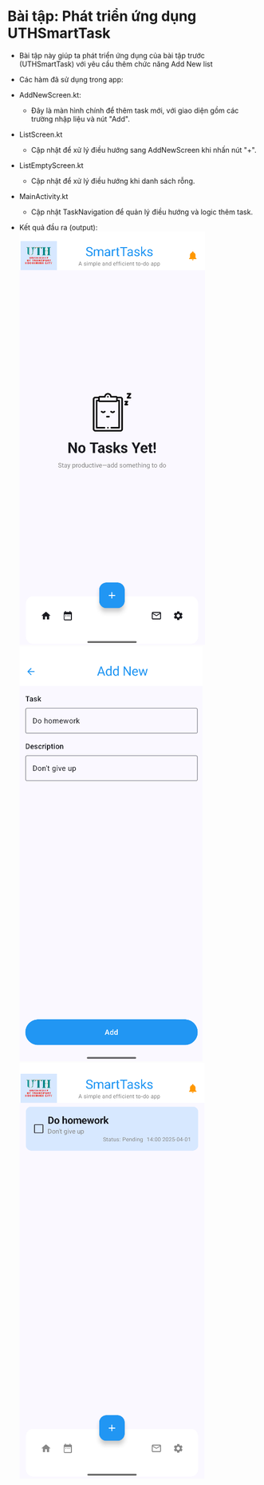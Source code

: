 # Bài tập: Phát triển ứng dụng UTHSmartTask
- Bài tập này giúp ta phát triển ứng dụng của bài tập trước (UTHSmartTask) với yêu cầu thêm chức năng Add New list

- Các hàm đã sử dụng trong app: 
 + AddNewScreen.kt:
    - Đây là màn hình chính để thêm task mới, với giao diện gồm các trường nhập liệu và nút "Add".

 + ListScreen.kt
    - Cập nhật để xử lý điều hướng sang AddNewScreen khi nhấn nút "+".

 + ListEmptyScreen.kt
    - Cập nhật để xử lý điều hướng khi danh sách rỗng.

 + MainActivity.kt
    - Cập nhật TaskNavigation để quản lý điều hướng và logic thêm task.

- Kết quả đầu ra (output):  
![Màn hình hiển thị danh sách rỗng](image.png)  
![Màn hình sau khi nhấn nút + (thêm)](image-1.png)  
![Màn hình sau khi thêm 1 list mới](image-2.png)  
